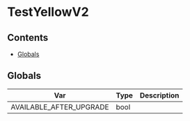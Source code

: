 # TestYellowV2



## Contents
<!-- START doctoc generated TOC please keep comment here to allow auto update -->
<!-- DON'T EDIT THIS SECTION, INSTEAD RE-RUN doctoc TO UPDATE -->

- [Globals](#globals)

<!-- END doctoc generated TOC please keep comment here to allow auto update -->

## Globals

| Var | Type | Description |
| --- | --- | --- |
| AVAILABLE_AFTER_UPGRADE | bool |  |
